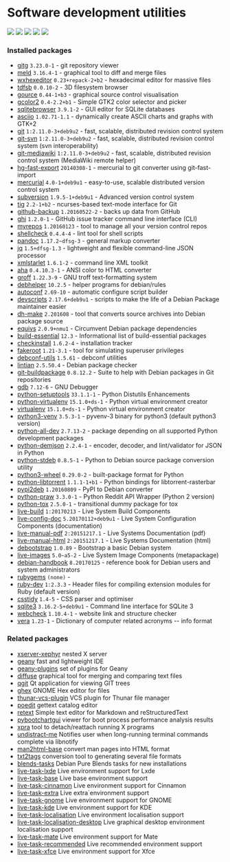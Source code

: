 # Software development utilities

[![](https://screenshots.debian.net/thumbnail-with-version/meld/9001)](https://screenshots.debian.net/screenshot-with-version/meld/9001)
[![](https://screenshots.debian.net/thumbnail-with-version/gitg/9001)](https://screenshots.debian.net/screenshot-with-version/gitg/9001)
[![](https://screenshots.debian.net/thumbnail-with-version/wxhexeditor/9001)](https://screenshots.debian.net/screenshot-with-version/wxhexeditor/9001)
[![](https://screenshots.debian.net/thumbnail-with-version/gcolor2/9001)](https://screenshots.debian.net/screenshot-with-version/gcolor2/9001)
[![](https://screenshots.debian.net/thumbnail-with-version/tig/9001)](https://screenshots.debian.net/screenshot-with-version/tig/9001)





### Installed packages

* [gitg](https://packages.debian.org/stretch/gitg) `3.23.0-1` - git repository viewer
* [meld](https://packages.debian.org/stretch/meld) `3.16.4-1` - graphical tool to diff and merge files
* [wxhexeditor](https://packages.debian.org/stretch/wxhexeditor) `0.23+repack-2+b2` - hexadecimal editor for massive files
* [tdfsb](https://packages.debian.org/stretch/tdfsb) `0.0.10-2` - 3D filesystem browser
* [gource](https://packages.debian.org/stretch/gource) `0.44-1+b3` - graphical source control visualisation
* [gcolor2](https://packages.debian.org/stretch/gcolor2) `0.4-2.2+b1` - Simple GTK2 color selector and picker
* [sqlitebrowser](https://packages.debian.org/stretch/sqlitebrowser) `3.9.1-2` - GUI editor for SQLite databases
* [asciio](https://packages.debian.org/stretch/asciio) `1.02.71-1.1` - dynamically create ASCII charts and graphs with GTK+2
* [git](https://packages.debian.org/stretch/git) `1:2.11.0-3+deb9u2` - fast, scalable, distributed revision control system
* [git-svn](https://packages.debian.org/stretch/git-svn) `1:2.11.0-3+deb9u2` - fast, scalable, distributed revision control system (svn interoperability)
* [git-mediawiki](https://packages.debian.org/stretch/git-mediawiki) `1:2.11.0-3+deb9u2` - fast, scalable, distributed revision control system (MediaWiki remote helper)
* [hg-fast-export](https://packages.debian.org/stretch/hg-fast-export) `20140308-1` - mercurial to git converter using git-fast-import
* [mercurial](https://packages.debian.org/stretch/mercurial) `4.0-1+deb9u1` - easy-to-use, scalable distributed version control system
* [subversion](https://packages.debian.org/stretch/subversion) `1.9.5-1+deb9u1` - Advanced version control system
* [tig](https://packages.debian.org/stretch/tig) `2.2-1+b2` - ncurses-based text-mode interface for Git
* [github-backup](https://packages.debian.org/stretch/github-backup) `1.20160522-2` - backs up data from GitHub
* [ghi](https://packages.debian.org/stretch/ghi) `1.2.0-1` - GitHub issue tracker command line interface (CLI)
* [myrepos](https://packages.debian.org/stretch/myrepos) `1.20160123` - tool to manage all your version control repos
* [shellcheck](https://packages.debian.org/stretch/shellcheck) `0.4.4-4` - lint tool for shell scripts
* [pandoc](https://packages.debian.org/stretch/pandoc) `1.17.2~dfsg-3` - general markup converter
* [jq](https://packages.debian.org/stretch/jq) `1.5+dfsg-1.3` - lightweight and flexible command-line JSON processor
* [xmlstarlet](https://packages.debian.org/stretch/xmlstarlet) `1.6.1-2` - command line XML toolkit
* [aha](https://packages.debian.org/stretch/aha) `0.4.10.3-1` - ANSI color to HTML converter
* [groff](https://packages.debian.org/stretch/groff) `1.22.3-9` - GNU troff text-formatting system
* [debhelper](https://packages.debian.org/stretch/debhelper) `10.2.5` - helper programs for debian/rules
* [autoconf](https://packages.debian.org/stretch/autoconf) `2.69-10` - automatic configure script builder
* [devscripts](https://packages.debian.org/stretch/devscripts) `2.17.6+deb9u1` - scripts to make the life of a Debian Package maintainer easier
* [dh-make](https://packages.debian.org/stretch/dh-make) `2.201608` - tool that converts source archives into Debian package source
* [equivs](https://packages.debian.org/stretch/equivs) `2.0.9+nmu1` - Circumvent Debian package dependencies
* [build-essential](https://packages.debian.org/stretch/build-essential) `12.3` - Informational list of build-essential packages
* [checkinstall](https://packages.debian.org/stretch/checkinstall) `1.6.2-4` - installation tracker
* [fakeroot](https://packages.debian.org/stretch/fakeroot) `1.21-3.1` - tool for simulating superuser privileges
* [debconf-utils](https://packages.debian.org/stretch/debconf-utils) `1.5.61` - debconf utilities
* [lintian](https://packages.debian.org/stretch/lintian) `2.5.50.4` - Debian package checker
* [git-buildpackage](https://packages.debian.org/stretch/git-buildpackage) `0.8.12.2` - Suite to help with Debian packages in Git repositories
* [gdb](https://packages.debian.org/stretch/gdb) `7.12-6` - GNU Debugger
* [python-setuptools](https://packages.debian.org/stretch/python-setuptools) `33.1.1-1` - Python Distutils Enhancements
* [python-virtualenv](https://packages.debian.org/stretch/python-virtualenv) `15.1.0+ds-1` - Python virtual environment creator
* [virtualenv](https://packages.debian.org/stretch/virtualenv) `15.1.0+ds-1` - Python virtual environment creator
* [python3-venv](https://packages.debian.org/stretch/python3-venv) `3.5.3-1` - pyvenv-3 binary for python3 (default python3 version)
* [python-all-dev](https://packages.debian.org/stretch/python-all-dev) `2.7.13-2` - package depending on all supported Python development packages
* [python-demjson](https://packages.debian.org/stretch/python-demjson) `2.2.4-1` - encoder, decoder, and lint/validator for JSON in Python
* [python-stdeb](https://packages.debian.org/stretch/python-stdeb) `0.8.5-1` - Python to Debian source package conversion utility
* [python3-wheel](https://packages.debian.org/stretch/python3-wheel) `0.29.0-2` - built-package format for Python
* [python-libtorrent](https://packages.debian.org/stretch/python-libtorrent) `1.1.1-1+b1` - Python bindings for libtorrent-rasterbar
* [pypi2deb](https://packages.debian.org/stretch/pypi2deb) `1.20160809` - PyPI to Debian converter
* [python-praw](https://packages.debian.org/stretch/python-praw) `3.3.0-1` - Python Reddit API Wrapper (Python 2 version)
* [python-tox](https://packages.debian.org/stretch/python-tox) `2.5.0-1` - transitional dummy package for tox
* [live-build](https://packages.debian.org/stretch/live-build) `1:20170213` - Live System Build Components
* [live-config-doc](https://packages.debian.org/stretch/live-config-doc) `5.20170112+deb9u1` - Live System Configuration Components (documentation)
* [live-manual-pdf](https://packages.debian.org/stretch/live-manual-pdf) `2:20151217.1` - Live Systems Documentation (pdf)
* [live-manual-html](https://packages.debian.org/stretch/live-manual-html) `2:20151217.1` - Live Systems Documentation (html)
* [debootstrap](https://packages.debian.org/stretch/debootstrap) `1.0.89` - Bootstrap a basic Debian system
* [live-images](https://packages.debian.org/stretch/live-images) `5.0~a5-2` - Live System Image Components (metapackage)
* [debian-handbook](https://packages.debian.org/stretch/debian-handbook) `8.20170125` - reference book for Debian users and system administrators
* [rubygems](https://packages.debian.org/stretch/rubygems) `(none)` - 
* [ruby-dev](https://packages.debian.org/stretch/ruby-dev) `1:2.3.3` - Header files for compiling extension modules for Ruby (default version)
* [csstidy](https://packages.debian.org/stretch/csstidy) `1.4-5` - CSS parser and optimiser
* [sqlite3](https://packages.debian.org/stretch/sqlite3) `3.16.2-5+deb9u1` - Command line interface for SQLite 3
* [webcheck](https://packages.debian.org/stretch/webcheck) `1.10.4-1` - website link and structure checker
* [vera](https://packages.debian.org/stretch/vera) `1.23-1` - Dictionary of computer related acronyms -- info format

### Related packages

 * [xserver-xephyr](https://packages.debian.org/stretch/xserver-xephyr) nested X server
 * [geany](https://packages.debian.org/stretch/geany) fast and lightweight IDE
 * [geany-plugins](https://packages.debian.org/stretch/geany-plugins) set of plugins for Geany
 * [diffuse](https://packages.debian.org/stretch/diffuse) graphical tool for merging and comparing text files
 * [qgit](https://packages.debian.org/stretch/qgit) Qt application for viewing GIT trees
 * [ghex](https://packages.debian.org/stretch/ghex) GNOME Hex editor for files
 * [thunar-vcs-plugin](https://packages.debian.org/stretch/thunar-vcs-plugin) VCS plugin for Thunar file manager
 * [poedit](https://packages.debian.org/stretch/poedit) gettext catalog editor
 * [retext](https://packages.debian.org/stretch/retext) Simple text editor for Markdown and reStructuredText
 * [pybootchartgui](https://packages.debian.org/stretch/pybootchartgui) viewer for boot process performance analysis results
 * [xpra](https://packages.debian.org/stretch/xpra) tool to detach/reattach running X programs
 * [undistract-me](https://packages.debian.org/stretch/undistract-me) Notifies user when long-running terminal commands complete via libnotify
 * [man2html-base](https://packages.debian.org/stretch/man2html-base) convert man pages into HTML format
 * [txt2tags](https://packages.debian.org/stretch/txt2tags) conversion tool to generating several file formats
 * [blends-tasks](https://packages.debian.org/stretch/blends-tasks) Debian Pure Blends tasks for new installations
 * [live-task-lxde](https://packages.debian.org/stretch/live-task-lxde) Live environment support for Lxde
 * [live-task-base](https://packages.debian.org/stretch/live-task-base) Live base environment support
 * [live-task-cinnamon](https://packages.debian.org/stretch/live-task-cinnamon) Live environment support for Cinnamon
 * [live-task-extra](https://packages.debian.org/stretch/live-task-extra) Live extra`environment support
 * [live-task-gnome](https://packages.debian.org/stretch/live-task-gnome) Live environment support for GNOME
 * [live-task-kde](https://packages.debian.org/stretch/live-task-kde) Live environment support for KDE
 * [live-task-localisation](https://packages.debian.org/stretch/live-task-localisation) Live environment localisation support
 * [live-task-localisation-desktop](https://packages.debian.org/stretch/live-task-localisation-desktop) Live graphical desktop environment localisation support
 * [live-task-mate](https://packages.debian.org/stretch/live-task-mate) Live environment support for Mate
 * [live-task-recommended](https://packages.debian.org/stretch/live-task-recommended) Live recommended environment support
 * [live-task-xfce](https://packages.debian.org/stretch/live-task-xfce) Live environment support for Xfce

